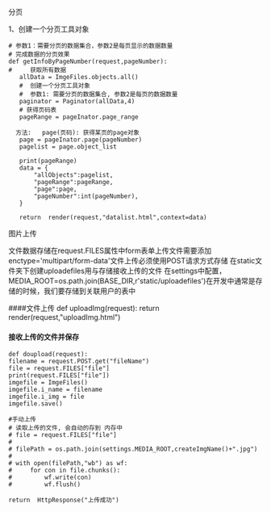 分页

1、创建一个分页工具对象

    # 参数1：需要分页的数据集合，参数2是每页显示的数据数量
    # 完成数据的分页效果
    def getInfoByPageNumber(request,pageNumber): 
    #     获取所有数据
       allData = ImgeFiles.objects.all()
       #  创建一个分页工具对象
       #  参数1: 需要分页的数据集合, 参数2是每页的数据数量
       paginator = Paginator(allData,4)
       # 获得页码表
       pageRange = pageInator.page_range
    
      方法:	page(页码): 获得某页的page对象
       page = pageInator.page(pageNumber)
       pagelist = page.object_list
    
       print(pageRange)
       data = {
           "allObjects":pagelist,
           "pageRange":pageRange,
           "page":page,
           "pageNumber":int(pageNumber),
       }
    
       return  render(request,"datalist.html",context=data)
图片上传

文件数据存储在request.FILES属性中form表单上传文件需要添加enctype='multipart/form-data'文件上传必须使用POST请求方式存储	在static文件夹下创建uploadefiles用与存储接收上传的文件	在settings中配置，MEDIA_ROOT=os.path.join(BASE_DIR,r'static/uploadefiles')在开发中通常是存储的时候，我们要存储到关联用户的表中

####文件上传
    def uploadImg(request):
    return  render(request,"uploadImg.html")
####    接收上传的文件并保存
    def doupload(request):
    filename = request.POST.get("fileName")
    file = request.FILES["file"]
    print(request.FILES["file"])
    imgefile = ImgeFiles()
    imgefile.i_name = filename
    imgefile.i_img = file
    imgefile.save()
    
    #手动上传
    # 读取上传的文件, 会自动的存到 内存中
    # file = request.FILES["file"]
    #
    # filePath = os.path.join(settings.MEDIA_ROOT,createImgName()+".jpg")
    #
    # with open(filePath,"wb") as wf:
    #     for con in file.chunks():
    #         wf.write(con)
    #         wf.flush()
    
    return  HttpResponse("上传成功")